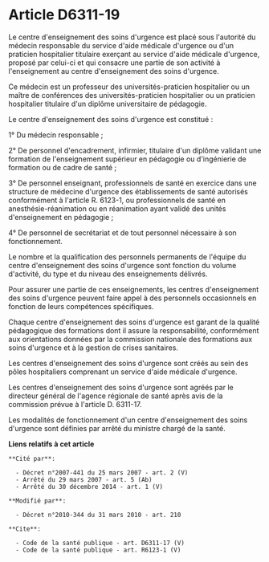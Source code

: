 # Article D6311-19

Le centre d'enseignement des soins d'urgence est placé sous l'autorité du médecin responsable du service d'aide médicale
d'urgence ou d'un praticien hospitalier titulaire exerçant au service d'aide médicale d'urgence, proposé par celui-ci et qui
consacre une partie de son activité à l'enseignement au centre d'enseignement des soins d'urgence. 

Ce médecin est un professeur des universités-praticien hospitalier ou un maître de conférences des universités-praticien
hospitalier ou un praticien hospitalier titulaire d'un diplôme universitaire de pédagogie. 

Le centre d'enseignement des soins d'urgence est constitué : 

1° Du médecin responsable ; 

2° De personnel d'encadrement, infirmier, titulaire d'un diplôme validant une formation de l'enseignement supérieur en
pédagogie ou d'ingénierie de formation ou de cadre de santé ; 

3° De personnel enseignant, professionnels de santé en exercice dans une structure de médecine d'urgence des établissements
de santé autorisés conformément à l'article R. 6123-1, ou professionnels de santé en anesthésie-réanimation ou en réanimation
ayant validé des unités d'enseignement en pédagogie ; 

4° De personnel de secrétariat et de tout personnel nécessaire à son fonctionnement. 

Le nombre et la qualification des personnels permanents de l'équipe du centre d'enseignement des soins d'urgence sont
fonction du volume d'activité, du type et du niveau des enseignements délivrés. 

Pour assurer une partie de ces enseignements, les centres d'enseignement des soins d'urgence peuvent faire appel à des
personnels occasionnels en fonction de leurs compétences spécifiques. 

Chaque centre d'enseignement des soins d'urgence est garant de la qualité pédagogique des formations dont il assure la
responsabilité, conformément aux orientations données par la commission nationale des formations aux soins d'urgence et à la
gestion de crises sanitaires. 

Les centres d'enseignement des soins d'urgence sont créés au sein des pôles hospitaliers comprenant un service d'aide
médicale d'urgence. 

Les centres d'enseignement des soins d'urgence sont agréés par le directeur général de l'agence régionale de santé après avis
de la commission prévue à l'article D. 6311-17. 

Les modalités de fonctionnement d'un centre d'enseignement des soins d'urgence sont définies par arrêté du ministre chargé de
la santé.

**Liens relatifs à cet article**

	**Cité par**:

	  - Décret n°2007-441 du 25 mars 2007 - art. 2 (V)
	  - Arrêté du 29 mars 2007 - art. 5 (Ab)
	  - Arrêté du 30 décembre 2014 - art. 1 (V)

	**Modifié par**:

	  - Décret n°2010-344 du 31 mars 2010 - art. 210

	**Cite**:

	  - Code de la santé publique - art. D6311-17 (V)
	  - Code de la santé publique - art. R6123-1 (V)
